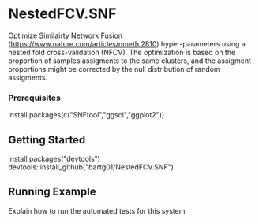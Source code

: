 # NestedFCV.SNF

Optimize Similairty Network Fusion (https://www.nature.com/articles/nmeth.2810) hyper-parameters using a nested fold cross-validation (NFCV). The optimization is based on the proportion of samples assigments to the same clusters, and the assigment proportions might be corrected by the null distribution of random assigments. 

### Prerequisites

install.packages(c("SNFtool","ggsci","ggplot2"))

## Getting Started

install.packages("devtools")<br/>
devtools::install_github("bartg01/NestedFCV.SNF")

## Running Example

Explain how to run the automated tests for this system
